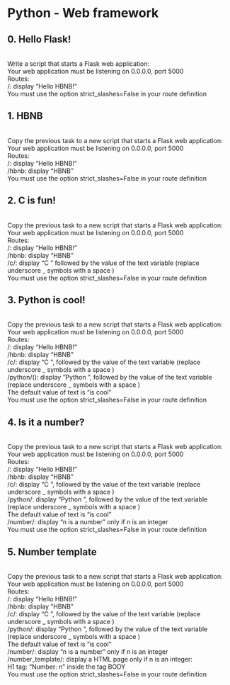 <h1>Python - Web framework</h1>
<h2>0. Hello Flask!</h2>
<br>
Write a script that starts a Flask web application:
<br>
Your web application must be listening on 0.0.0.0, port 5000<br>
Routes:<br>
/: display “Hello HBNB!”<br>
You must use the option strict_slashes=False in your route definition<br>
<h2>1. HBNB</h2>
<br>
Copy the previous task to a new script that starts a Flask web application:
<br>
Your web application must be listening on 0.0.0.0, port 5000<br>
Routes:<br>
/: display “Hello HBNB!”<br>
/hbnb: display “HBNB”<br>
You must use the option strict_slashes=False in your route definition<br>
<h2>2. C is fun!</h2>
<br>
Copy the previous task to a new script that starts a Flask web application:
<br>
Your web application must be listening on 0.0.0.0, port 5000<br>
Routes:<br>
/: display “Hello HBNB!”<br>
/hbnb: display “HBNB”<br>
/c/<text>: display “C ” followed by the value of the text variable (replace underscore _ symbols with a space )<br>
You must use the option strict_slashes=False in your route definition<br>
<h2>3. Python is cool!</h2>
<br>
Copy the previous task to a new script that starts a Flask web application:
<br>
Your web application must be listening on 0.0.0.0, port 5000<br>
Routes:<br>
/: display “Hello HBNB!”<br>
/hbnb: display “HBNB”<br>
/c/<text>: display “C ”, followed by the value of the text variable (replace underscore _ symbols with a space )<br>
/python/(<text>): display “Python ”, followed by the value of the text variable (replace underscore _ symbols with a space )<br>
The default value of text is “is cool”<br>
You must use the option strict_slashes=False in your route definition<br>
<h2>4. Is it a number?</h2>
<br>
Copy the previous task to a new script that starts a Flask web application:
<br>
Your web application must be listening on 0.0.0.0, port 5000<br>
Routes:<br>
/: display “Hello HBNB!”<br>
/hbnb: display “HBNB”<br>
/c/<text>: display “C ”, followed by the value of the text variable (replace underscore _ symbols with a space )<br>
/python/<text>: display “Python ”, followed by the value of the text variable (replace underscore _ symbols with a space )<br>
The default value of text is “is cool”<br>
/number/<n>: display “n is a number” only if n is an integer<br>
You must use the option strict_slashes=False in your route definition<br>
<h2>5. Number template</h2>
<br>
Copy the previous task to a new script that starts a Flask web application:
<br>
Your web application must be listening on 0.0.0.0, port 5000<br>
Routes:<br>
/: display “Hello HBNB!”<br>
/hbnb: display “HBNB”<br>
/c/<text>: display “C ”, followed by the value of the text variable (replace underscore _ symbols with a space )<br>
/python/<text>: display “Python ”, followed by the value of the text variable (replace underscore _ symbols with a space )<br>
The default value of text is “is cool”<br>
/number/<n>: display “n is a number” only if n is an integer<br>
/number_template/<n>: display a HTML page only if n is an integer:<br>
H1 tag: “Number: n” inside the tag BODY<br>
You must use the option strict_slashes=False in your route definition<br>